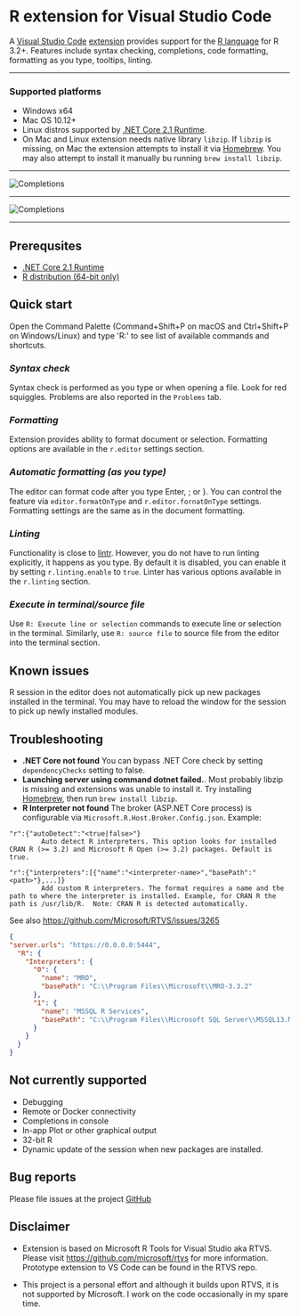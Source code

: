# R extension for Visual Studio Code

A [Visual Studio Code](https://code.visualstudio.com/) [extension](https://marketplace.visualstudio.com/VSCode) provides support for the [R language](https://www.r-project.org/) for R 3.2+. Features include syntax checking, completions, code formatting, formatting as you type, tooltips, linting.

---
### Supported platforms
- Windows x64
- Mac OS 10.12+
- Linux distros supported by [.NET Core 2.1 Runtime](https://www.microsoft.com/net/download).
- On Mac and Linux extension needs native library `libzip`. If `libzip` is missing, on Mac the extension attempts to install it via [Homebrew](https://brew.sh/). You may also attempt to install it manually bu running `brew install libzip`.

---
![Completions](https://raw.githubusercontent.com/MikhailArkhipov/vscode-r/master/src/VSCode/images/ggplot.png)

---
![Completions](https://raw.githubusercontent.com/MikhailArkhipov/vscode-r/master/src/VSCode/images/completions.png)

---
## Prerequsites

- [.NET Core 2.1 Runtime](https://www.microsoft.com/net/download)
- [R distribution (64-bit only)](https://cloud.r-project.org/)

## Quick start

Open the Command Palette (Command+Shift+P on macOS and Ctrl+Shift+P on Windows/Linux) and type 'R:' to see list of available commands and shortcuts.

### _Syntax check_
Syntax check is performed as you type or when opening a file. Look for red squiggles. Problems are also reported in the `Problems` tab.

### _Formatting_
Extension provides ability to format document or selection. Formatting options are available in the `r.editor` settings section.

### _Automatic formatting (as you type)_
The editor can format code after you type Enter, ; or }. You can control the feature via `editor.formatOnType` and `r.editor.fornatOnType` settings. Formatting settings are the same as in the document formatting.

### _Linting_ 
Functionality is close to [lintr](https://github.com/jimhester/lintr). However, you do not have to run linting explicitly, it happens as you type. By default it is disabled, you can enable it by setting `r.linting.enable` to `true`. Linter has various options available in the `r.linting` section.

### _Execute in terminal/source file_
Use `R: Execute line or selection` commands to execute line or selection in the terminal. Similarly, use `R: source file` to source file from the editor into the terminal section.

## Known issues
R session in the editor does not automatically pick up new packages installed in the terminal. You may have to reload the window for the session to pick up newly installed modules.

## Troubleshooting
- **.NET Core not found** You can bypass .NET Core check by setting `dependencyChecks` setting to false.
- **Launching server using command dotnet failed.**. Most probably libzip is missing and extensions was unable to install it. Try installing [Homebrew](https://brew.sh/), then run `brew install libzip`.
- **R Interpreter not found** 
The broker (ASP.NET Core process) is configurable via `Microsoft.R.Host.Broker.Config.json`. Example:
```
"r":{"autoDetect":"<true|false>"}
        Auto detect R interpreters. This option looks for installed CRAN R (>= 3.2) and Microsoft R Open (>= 3.2) packages. Default is true.
```
```
"r":{"interpreters":[{"name":"<interpreter-name>","basePath":"<path>"},...]}
        Add custom R interpreters. The format requires a name and the path to where the interpreter is installed. Example, for CRAN R the path is /usr/lib/R.  Note: CRAN R is detected automatically.
```
See also https://github.com/Microsoft/RTVS/issues/3265
```json
{
"server.urls": "https://0.0.0.0:5444",
  "R": {
    "Interpreters": {
      "0": {
        "name": "MRO",
        "basePath": "C:\\Program Files\\Microsoft\\MRO-3.3.2"
      },
      "1": {
        "name": "MSSQL R Services",
        "basePath": "C:\\Program Files\\Microsoft SQL Server\\MSSQL13.MSSQL01\\R_SERVICES"
      }
    }
  }
}
```

## Not currently supported
- Debugging
- Remote or Docker connectivity
- Completions in console
- In-app Plot or other graphical output
- 32-bit R
- Dynamic update of the session when new packages are installed.

## Bug reports
Please file issues at the project [GitHub](https://github.com/MikhailArkhipov/vscode-r)

## Disclaimer
- Extension is based on Microsoft R Tools for Visual Studio aka RTVS.
Please visit https://github.com/microsoft/rtvs for more information.
Prototype extension to VS Code can be found in the RTVS repo. 

- This project is a personal effort and although it builds upon RTVS,
it is not supported by Microsoft. I work on the code occasionally 
in my spare time.
